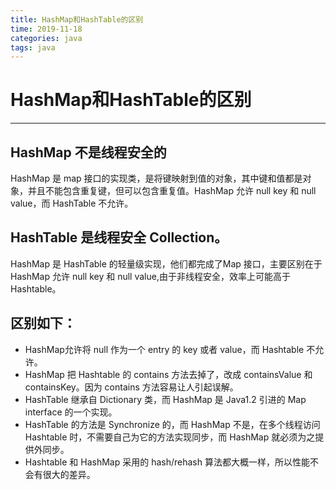 ```yaml
---
title: HashMap和HashTable的区别
time: 2019-11-18
categories: java
tags: java
---
```


# HashMap和HashTable的区别
---

## HashMap 不是线程安全的
HashMap 是 map 接口的实现类，是将键映射到值的对象，其中键和值都是对象，并且不能包含重复键，但可以包含重复值。HashMap 允许 null key 和 null value，而 HashTable 不允许。

## HashTable 是线程安全 Collection。
HashMap 是 HashTable 的轻量级实现，他们都完成了Map 接口，主要区别在于 HashMap 允许 null key 和 null value,由于非线程安全，效率上可能高于 Hashtable。


## 区别如下：
* HashMap允许将 null 作为一个 entry 的 key 或者 value，而 Hashtable 不允许。
* HashMap 把 Hashtable 的 contains 方法去掉了，改成 containsValue 和 containsKey。因为 contains 方法容易让人引起误解。
* HashTable 继承自 Dictionary 类，而 HashMap 是 Java1.2 引进的 Map interface 的一个实现。
* HashTable 的方法是 Synchronize 的，而 HashMap 不是，在多个线程访问 Hashtable 时，不需要自己为它的方法实现同步，而 HashMap 就必须为之提供外同步。
* Hashtable 和 HashMap 采用的 hash/rehash 算法都大概一样，所以性能不会有很大的差异。
